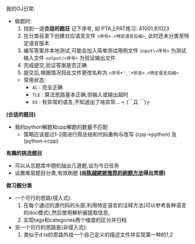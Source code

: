 我的OJ日常:
- 做题时:
  1. 找到一道**合适的题目** 记下序号, 如 PTA上PAT练习: A1001,B1023
  2. 在分类目录下创建对应语言文件 `<序号>.<特定语言后缀>`, 此时还未分类至特定语言版本
  3. 编写答案并本地测试,可能会加入简单测试用例文件 `input\<序号>` 为测试输入文件 `output/<序号>` 为验证输出文件
  4. 完成提交,验证答案是否正确
  5. 提交后,根据情况将此文件更改名称为 `<序号+'_'+状态>.<特定语言后缀>`
  - 常用状态:
    - `AC`  : 完全正确
    - `TLE` : 算法思路基本正确,但输入或输出超时
    - `EX`  : 有异常的语言,不知道出了啥异常... ┑(￣Д ￣)┍ 

**(合适的题目)**
- 我的python解题和cpp解题的数量不匹配
  - 策略应该是过1-2周进行周总结和代码重构与改写 (cpp->python) 及 (python->cpp)


**有趣的挑选题目**
- 可以从总题库中随机抽出几道题,设为今日任务
- 设置难易题目分类,有效刷题 **(由[陈越姥姥推荐的刷题方法](https://www.zhihu.com/question/30748898/answer/49330664)得出灵感)**


**做习题分类**
- 一个可行的思路(侵入式):
  1. 在每个通过的源代码的头部,利用特定语言的注释方法(可以参考各种语言的doc模式),然后使用解析器提取信息;
  2. 实现tags和categories两个维度的区分并归档
- 另一个可行的思路是(非侵入式):
  1. 类似于d.ts的思路外挂一个自己定义的描述文件并实现第一种的1,2